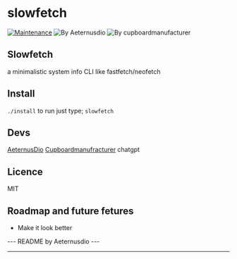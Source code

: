# slowfetch
[![Maintenance](https://img.shields.io/badge/Maintained-yes-green.svg)](https://GitHub.com/Naereen/StrapDown.js/graphs/commit-activity) ![By Aeternusdio](https://img.shields.io/badge/By%20-%20AeternusDio-blue)
![By cupboardmanufacturer](https://img.shields.io/badge/By%20-%20cupboardmanufacturer-blue
)

## Slowfetch
a minimalistic system info CLI like fastfetch/neofetch

## Install
```./install```
to run just type;
```slowfetch```

## Devs
[AeternusDio](https://github.com/AeternusDio)
[Cupboardmanufracturer](https://github.com/cupboardmanufracturer)
chatgpt

## Licence
MIT

## Roadmap and future fetures
- Make it look better

--- README by Aeternusdio ---

---
